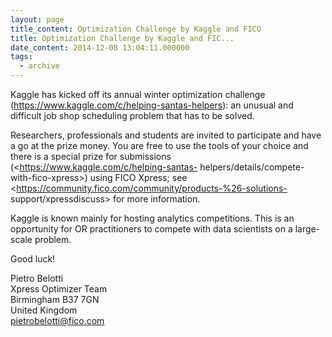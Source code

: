 ```yaml
---
layout: page
title_content: Optimization Challenge by Kaggle and FICO
title: Optimization Challenge by Kaggle and FIC...
date_content: 2014-12-08 13:04:11.000000
tags:
  - archive
---
```

Kaggle has kicked off its annual winter optimization challenge
(<https://www.kaggle.com/c/helping-santas-helpers>): an unusual and difficult
job shop scheduling problem that has to be solved.  
  
Researchers, professionals and students are invited to participate and have a
go at the prize money. You are free to use the tools of your choice and there
is a special prize for submissions (<https://www.kaggle.com/c/helping-santas-
helpers/details/compete-with-fico-xpress>) using FICO Xpress; see
<https://community.fico.com/community/products-%26-solutions-
support/xpressdiscuss> for more information.  
  
Kaggle is known mainly for hosting analytics competitions. This is an
opportunity for OR practitioners to compete with data scientists on a large-
scale problem.  
  
Good luck!  
  
Pietro Belotti  
Xpress Optimizer Team  
Birmingham B37 7GN  
United Kingdom  
[pietrobelotti@fico.com](mailto:pietrobelotti@fico.com)  


